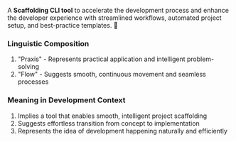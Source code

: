 A **Scaffolding CLI tool** to accelerate the development process and enhance the developer experience with streamlined workflows, automated project setup, and best-practice templates. 🚀

### Linguistic Composition

1. "Praxis" - Represents practical application and intelligent problem-solving
2. "Flow" - Suggests smooth, continuous movement and seamless processes

### Meaning in Development Context

1. Implies a tool that enables smooth, intelligent project scaffolding
2. Suggests effortless transition from concept to implementation
3. Represents the idea of development happening naturally and efficiently